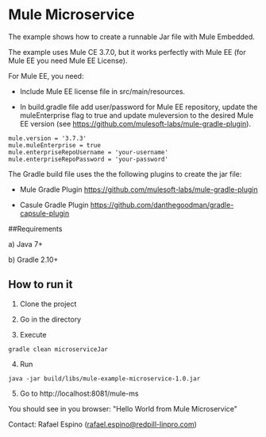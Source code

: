 # Mule Microservice

The example shows how to create a runnable Jar file with Mule Embedded.

The example uses Mule CE 3.7.0, but it works perfectly with Mule EE (for Mule EE you need Mule EE License).  

For Mule EE, you need:

+ Include Mule EE license file in src/main/resources.

+ In build.gradle file add user/password for Mule EE repository,
update the muleEnterprise flag to true and update muleversion to the desired Mule EE version  (see https://github.com/mulesoft-labs/mule-gradle-plugin).

```
mule.version = '3.7.3'
mule.muleEnterprise = true
mule.enterpriseRepoUsername = 'your-username'
mule.enterpriseRepoPassword = 'your-password'
```

The Gradle build file uses the the following plugins to create the jar file:

+ Mule Gradle Plugin https://github.com/mulesoft-labs/mule-gradle-plugin

+ Casule Gradle Plugin https://github.com/danthegoodman/gradle-capsule-plugin

##Requirements

a) Java 7+

b) Gradle 2.10+

## How to run it

1) Clone the project

2) Go in the directory

3) Execute 

```
gradle clean microserviceJar
```

4) Run
 
```
java -jar build/libs/mule-example-microservice-1.0.jar 
```

5) Go to http://localhost:8081/mule-ms

You should see in you browser: "Hello World from Mule Microservice"

Contact:
Rafael Espino (rafael.espino@redpill-linpro.com)

